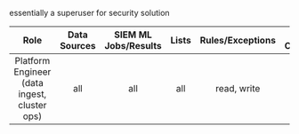 essentially a superuser for security solution

|                     Role                     | Data Sources | SIEM ML Jobs/Results | Lists | Rules/Exceptions | Action Connectors | Signals/Alerts |
| :------------------------------------------: | :----------: | :------------------: | :---: | :--------------: | :---------------: | :------------: |
| Platform Engineer (data ingest, cluster ops) |     all      |         all          |  all  |   read, write    |        all        |      all       |
